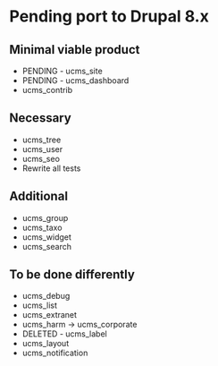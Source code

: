 # Pending port to Drupal 8.x

## Minimal viable product

 - PENDING - ucms_site
 - PENDING - ucms_dashboard
 - ucms_contrib

## Necessary

 - ucms_tree
 - ucms_user
 - ucms_seo
 - Rewrite all tests

## Additional

 - ucms_group
 - ucms_taxo
 - ucms_widget
 - ucms_search

## To be done differently

 - ucms_debug
 - ucms_list
 - ucms_extranet
 - ucms_harm -> ucms_corporate
 - DELETED - ucms_label
 - ucms_layout
 - ucms_notification
